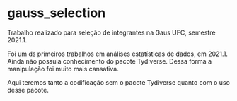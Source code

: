 # gauss_selection
Trabalho realizado para seleção de integrantes na Gaus UFC, semestre 2021.1.

Foi um ds primeiros trabalhos em análises estatísticas de dados, em 2021.1. 
Ainda não possuia conhecimento do pacote Tydiverse. Dessa forma a manipulação foi muito mais cansativa.

Aqui teremos tanto a codificação sem o pacote Tydiverse quanto com o uso desse pacote.
